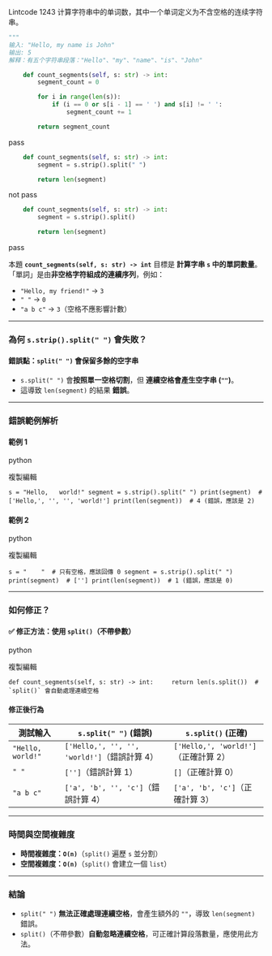 Lintcode 1243
计算字符串中的单词数，其中一个单词定义为不含空格的连续字符串。


```python
"""
输入: "Hello, my name is John"
输出: 5
解释：有五个字符串段落："Hello"、"my"、"name"、"is"、"John"
```


```python
    def count_segments(self, s: str) -> int:
        segment_count = 0

        for i in range(len(s)):
            if (i == 0 or s[i - 1] == ' ') and s[i] != ' ':
                segment_count += 1

        return segment_count
```
pass


```python
    def count_segments(self, s: str) -> int:
        segment = s.strip().split(" ")

        return len(segment)
```
not pass

```python
    def count_segments(self, s: str) -> int:
        segment = s.strip().split()

        return len(segment)
```
pass

本題 **`count_segments(self, s: str) -> int`** 目標是 **計算字串 `s` 中的單詞數量**。  
「單詞」是由**非空格字符組成的連續序列**，例如：

- `"Hello, my friend!"` → `3`
- `" "` → `0`
- `"a b c"` → `3`（空格不應影響計數）

---

### **為何 `s.strip().split(" ")` 會失敗？**

#### **錯誤點：`split(" ")` 會保留多餘的空字串**

- `s.split(" ")` 會**按照單一空格切割**，但 **連續空格會產生空字串 (`""`)**。
- 這導致 `len(segment)` 的結果 **錯誤**。

---

### **錯誤範例解析**

#### **範例 1**

python

複製編輯

`s = "Hello,   world!" segment = s.strip().split(" ") print(segment)  # ['Hello,', '', '', 'world!'] print(len(segment))  # 4 (錯誤，應該是 2)`

#### **範例 2**

python

複製編輯

`s = "    "  # 只有空格，應該回傳 0 segment = s.strip().split(" ") print(segment)  # [''] print(len(segment))  # 1 (錯誤，應該是 0)`

---

### **如何修正？**

#### **✅ 修正方法：使用 `split()`（不帶參數）**

python

複製編輯

``def count_segments(self, s: str) -> int:     return len(s.split())  # `split()` 會自動處理連續空格``

#### **修正後行為**

|測試輸入|`s.split(" ")` (錯誤)|`s.split()` (正確)|
|---|---|---|
|`"Hello, world!"`|`['Hello,', '', '', 'world!']`（錯誤計算 4）|`['Hello,', 'world!']`（正確計算 2）|
|`" "`|`['']`（錯誤計算 1）|`[]`（正確計算 0）|
|`"a b c"`|`['a', 'b', '', 'c']`（錯誤計算 4）|`['a', 'b', 'c']`（正確計算 3）|

---

### **時間與空間複雜度**

- **時間複雜度：`O(n)`**（`split()` 遍歷 `s` 並分割）
- **空間複雜度：`O(n)`**（`split()` 會建立一個 `list`）

---

### **結論**

- `split(" ")` **無法正確處理連續空格**，會產生額外的 `""`，導致 `len(segment)` 錯誤。
- `split()`（不帶參數）**自動忽略連續空格**，可正確計算段落數量，應使用此方法。

